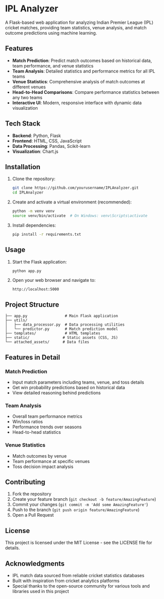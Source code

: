 # IPL Analyzer

A Flask-based web application for analyzing Indian Premier League (IPL) cricket matches, providing team statistics, venue analysis, and match outcome predictions using machine learning.

## Features

- **Match Prediction**: Predict match outcomes based on historical data, team performance, and venue statistics
- **Team Analysis**: Detailed statistics and performance metrics for all IPL teams
- **Venue Statistics**: Comprehensive analysis of match outcomes at different venues
- **Head-to-Head Comparisons**: Compare performance statistics between any two teams
- **Interactive UI**: Modern, responsive interface with dynamic data visualization

## Tech Stack

- **Backend**: Python, Flask
- **Frontend**: HTML, CSS, JavaScript
- **Data Processing**: Pandas, Scikit-learn
- **Visualization**: Chart.js

## Installation

1. Clone the repository:
   ```bash
   git clone https://github.com/yourusername/IPLAnalyzer.git
   cd IPLAnalyzer
   ```

2. Create and activate a virtual environment (recommended):
   ```bash
   python -m venv venv
   source venv/bin/activate  # On Windows: venv\Scripts\activate
   ```

3. Install dependencies:
   ```bash
   pip install -r requirements.txt
   ```

## Usage

1. Start the Flask application:
   ```bash
   python app.py
   ```

2. Open your web browser and navigate to:
   ```
   http://localhost:5000
   ```

## Project Structure

```
├── app.py                 # Main Flask application
├── utils/
│   ├── data_processor.py  # Data processing utilities
│   └── predictor.py       # Match prediction model
├── templates/             # HTML templates
├── static/               # Static assets (CSS, JS)
└── attached_assets/      # Data files
```

## Features in Detail

### Match Prediction
- Input match parameters including teams, venue, and toss details
- Get win probability predictions based on historical data
- View detailed reasoning behind predictions

### Team Analysis
- Overall team performance metrics
- Win/loss ratios
- Performance trends over seasons
- Head-to-head statistics

### Venue Statistics
- Match outcomes by venue
- Team performance at specific venues
- Toss decision impact analysis

## Contributing

1. Fork the repository
2. Create your feature branch (`git checkout -b feature/AmazingFeature`)
3. Commit your changes (`git commit -m 'Add some AmazingFeature'`)
4. Push to the branch (`git push origin feature/AmazingFeature`)
5. Open a Pull Request

## License

This project is licensed under the MIT License - see the LICENSE file for details.

## Acknowledgments

- IPL match data sourced from reliable cricket statistics databases
- Built with inspiration from cricket analytics platforms
- Special thanks to the open-source community for various tools and libraries used in this project
